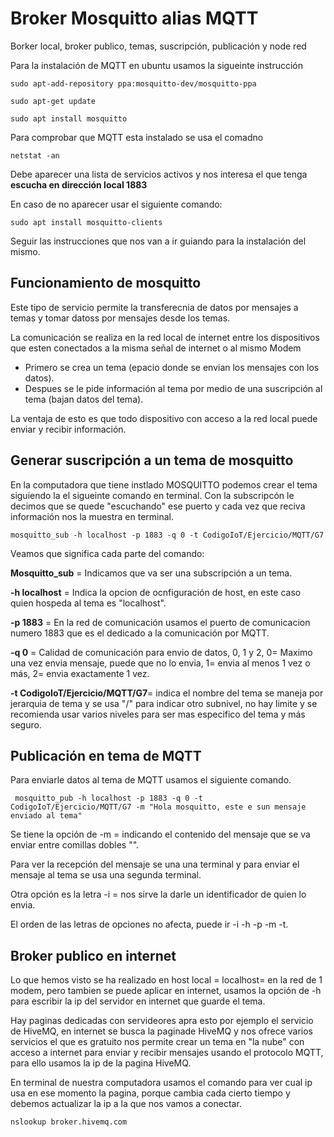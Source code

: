 # Broker Mosquitto alias MQTT
Borker local, broker publico, temas, suscripción, publicación y node red 

Para la instalación de MQTT en ubuntu usamos la sigueinte instrucción

    sudo apt-add-repository ppa:mosquitto-dev/mosquitto-ppa
	  
    sudo apt-get update
    
    sudo apt install mosquitto
         
Para comprobar que MQTT esta instalado se usa el comadno  

    netstat -an 
      
Debe aparecer una lista de servicios activos y nos interesa el que tenga **escucha en dirección local 1883**

En caso de no aparecer usar el siguiente comando:

    sudo apt install mosquitto-clients
    
Seguir las instrucciones que nos van a ir guiando para la instalación del mismo.
    
## Funcionamiento de mosquitto
Este tipo de servicio permite la transferecnia de datos por mensajes a temas y tomar datoss por mensajes desde los temas. 

La comunicación se realiza en la red local de internet entre los dispositivos que esten conectados a la misma señal de internet o al mismo Modem

+ Primero se crea un tema (epacio donde se envian los mensajes con los datos).
+ Despues se le pide información al tema por medio de una suscripción al tema (bajan datos del tema).

La ventaja de esto es que todo dispositivo con acceso a la red local puede enviar y recibir información. 

## Generar suscripción a un tema de mosquitto

En la computadora que tiene instlado MOSQUITTO podemos crear el tema siguiendo la el sigueinte comando en terminal. Con la subscripcón le decimos que se quede "escuchando" ese puerto y cada vez que reciva información nos la muestra en terminal.
   
    mosquitto_sub -h localhost -p 1883 -q 0 -t CodigoIoT/Ejercicio/MQTT/G7
    
Veamos que significa cada parte del comando:

**Mosquitto_sub** = Indicamos que va ser una subscripción a un tema.

**-h localhost** = Indica la opcion de ocnfiguración de host, en este caso quien hospeda al tema es "localhost".

**-p 1883** = En la red de comunicación usamos el puerto de comunicacion numero 1883 que es el dedicado a la comunicación por MQTT.

**-q 0** = Calidad de comunicación para envio de datos, 0, 1 y 2, 0= Maximo una vez envia mensaje, puede que no lo envia, 1= envia al menos 1 vez o más, 2= envia 
exactamente 1 vez.

**-t CodigoIoT/Ejercicio/MQTT/G7**= indica el nombre del tema se maneja por jerarquia de tema y se usa "/" para indicar otro subnivel, no hay limite y se recomienda usar varios niveles para ser mas especifico del tema y más seguro.

## Publicación en tema de MQTT
Para enviarle datos al tema de MQTT usamos el siguiente comando.

     mosquitto_pub -h localhost -p 1883 -q 0 -t CodigoIoT/Ejercicio/MQTT/G7 -m "Hola mosquitto, este e sun mensaje enviado al tema"
   
Se tiene la opción de -m = indicando el contenido del mensaje que se va enviar entre comillas dobles "".

Para ver la recepción del mensaje se una una terminal y para enviar el mensaje al tema se usa una segunda terminal.

Otra opción es la letra -i = nos sirve la darle un identificador de quien lo envia.

El orden de las letras de opciones no afecta, puede ir -i -h -p -m -t.

## Broker publico en internet
Lo que hemos visto se ha realizado en host   local = localhost= en la red de 1 modem, pero tambien se puede aplicar en internet, usamos la opción de -h para escribir la ip del servidor en internet que guarde el tema.

Hay paginas dedicadas con servideores apra esto por ejemplo el servicio de HiveMQ, en internet se busca la paginade HiveMQ y nos ofrece varios servicios el que es gratuito nos permite crear un tema en "la nube" con acceso a internet para enviar y recibir mensajes usando el protocolo MQTT, para ello usamos la ip de la pagina HiveMQ.
 
 En terminal de nuestra computadora usamos el comando para ver cual ip usa en ese momento la pagina, porque cambia cada cierto tiempo y debemos actualizar la ip a la que nos vamos a conectar.
 
    nslookup broker.hivemq.com





